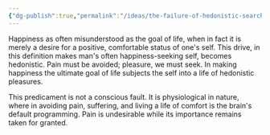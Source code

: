 ```yaml
---
{"dg-publish":true,"permalink":"/ideas/the-failure-of-hedonistic-search-for-happiness/","tags":["self","humanity","life"],"noteIcon":"2","created":"2024-09-22T06:59:17.984+08:00","updated":"2024-12-17T17:58:52.616+08:00"}
---
```


Happiness as often misunderstood as the goal of life, when in fact it is merely a desire for a positive, comfortable status of one's self. This drive, in this definition makes man's often happiness-seeking self, becomes hedonistic. Pain must be avoided; pleasure, we must seek. In making happiness the ultimate goal of life subjects the self into a life of hedonistic pleasures.

This predicament is not a conscious fault. It is physiological in nature, where in avoiding pain, suffering, and living a life of comfort is the brain's default programming. Pain is undesirable while its importance remains taken for granted. 